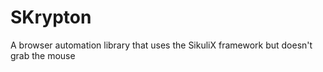 # SKrypton

A browser automation library that uses the SikuliX framework but doesn't grab the mouse

